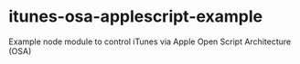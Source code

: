 # itunes-osa-applescript-example
Example node module to control iTunes via Apple Open Script Architecture (OSA)
